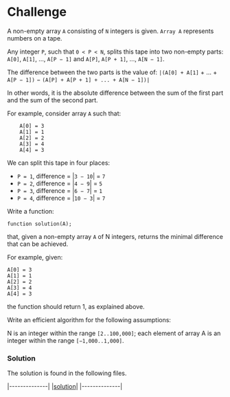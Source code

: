 # Challenge

A non-empty array `A` consisting of `N` integers is given. `Array A` represents numbers on a tape.

Any integer `P`, such that `0 < P < N`, splits this tape into two non-empty parts: `A[0]`, `A[1]`, ..., `A[P − 1]` and `A[P]`, `A[P + 1]`, ..., `A[N − 1]`.

The difference between the two parts is the value of: `|(A[0] + A[1]` + ... + `A[P − 1])` − `(A[P] + A[P + 1] + ... + A[N − 1])|`

In other words, it is the absolute difference between the sum of the first part and the sum of the second part.

For example, consider array `A` such that:
~~~~~
	A[0] = 3
	A[1] = 1
	A[2] = 2
	A[3] = 4
	A[4] = 3
~~~~~
We can split this tape in four places:

* `P = 1`, difference = |`3 − 10`| = `7`
* `P = 2`, difference = |`4 − 9`| = `5`
* `P = 3`, difference = |`6 − 7`| = `1`
* `P = 4`, difference = |`10 − 3`| = `7`

Write a function:

	function solution(A);

that, given a non-empty array `A` of N integers, returns the minimal difference that can be achieved.

For example, given:

	A[0] = 3
	A[1] = 1
	A[2] = 2
	A[3] = 4
	A[4] = 3
the function should return 1, as explained above.

Write an efficient algorithm for the following assumptions:

N is an integer within the range `[2..100,000]`;
each element of array A is an integer within the range `[−1,000..1,000]`.

### Solution

The solution is found in the following files.

|--------------|
|[solution](solution.js)|
|--------------|